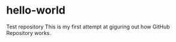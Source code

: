 # hello-world
Test repository
This is my first attempt at giguring out how GitHub Repository works.

